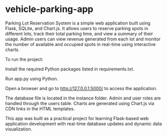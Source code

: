 # vehicle-parking-app
Parking Lot Reservation System is a simple web application built using Flask, SQLite, and Chart.js. It allows users to reserve parking spots in different lots, track their total parking time, and view a summary of their usage. Admin users can view revenue generated from each lot and monitor the number of available and occupied spots in real-time using interactive charts.

To run the project:

Install the required Python packages listed in requirements.txt.

Run app.py using Python.

Open a browser and go to http://127.0.0.1:5000/ to access the application.

The database file is located in the instance folder. Admin and user roles are handled through the users table. Charts are generated using Chart.js via CDN links in the HTML templates.

This app was built as a practical project for learning Flask-based web application development with real-time database updates and dynamic data visualization.